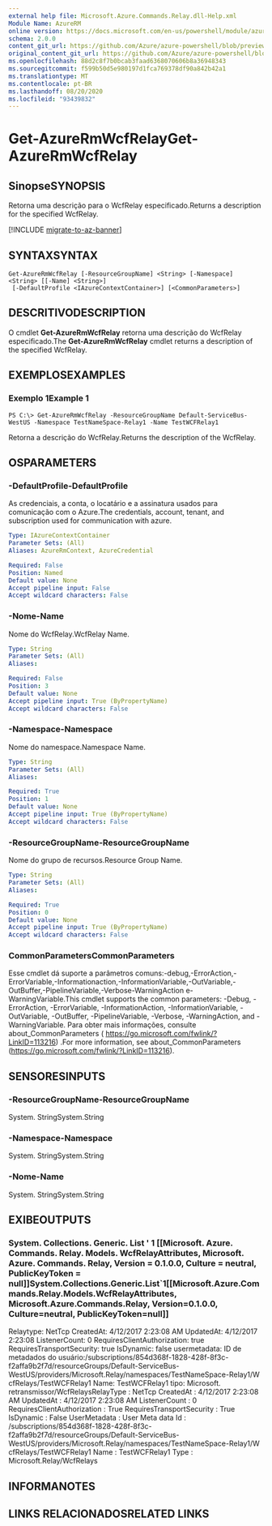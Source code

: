 ```yaml
---
external help file: Microsoft.Azure.Commands.Relay.dll-Help.xml
Module Name: AzureRM
online version: https://docs.microsoft.com/en-us/powershell/module/azurerm.relay/get-azurermwcfrelay
schema: 2.0.0
content_git_url: https://github.com/Azure/azure-powershell/blob/preview/src/ResourceManager/Relay/Commands.Relay/help/Get-AzureRmWcfRelay.md
original_content_git_url: https://github.com/Azure/azure-powershell/blob/preview/src/ResourceManager/Relay/Commands.Relay/help/Get-AzureRmWcfRelay.md
ms.openlocfilehash: 88d2c8f7b0bcab3faad6368070606b8a36948343
ms.sourcegitcommit: f599b50d5e980197d1fca769378df90a842b42a1
ms.translationtype: MT
ms.contentlocale: pt-BR
ms.lasthandoff: 08/20/2020
ms.locfileid: "93439832"
---
```

# <span data-ttu-id="0e718-101">Get-AzureRmWcfRelay</span><span class="sxs-lookup"><span data-stu-id="0e718-101">Get-AzureRmWcfRelay</span></span>

## <span data-ttu-id="0e718-102">Sinopse</span><span class="sxs-lookup"><span data-stu-id="0e718-102">SYNOPSIS</span></span>
<span data-ttu-id="0e718-103">Retorna uma descrição para o WcfRelay especificado.</span><span class="sxs-lookup"><span data-stu-id="0e718-103">Returns a description for the specified WcfRelay.</span></span>

[!INCLUDE [migrate-to-az-banner](../../includes/migrate-to-az-banner.md)]

## <span data-ttu-id="0e718-104">SYNTAX</span><span class="sxs-lookup"><span data-stu-id="0e718-104">SYNTAX</span></span>

```
Get-AzureRmWcfRelay [-ResourceGroupName] <String> [-Namespace] <String> [[-Name] <String>]
 [-DefaultProfile <IAzureContextContainer>] [<CommonParameters>]
```

## <span data-ttu-id="0e718-105">DESCRITIVO</span><span class="sxs-lookup"><span data-stu-id="0e718-105">DESCRIPTION</span></span>
<span data-ttu-id="0e718-106">O cmdlet **Get-AzureRmWcfRelay** retorna uma descrição do WcfRelay especificado.</span><span class="sxs-lookup"><span data-stu-id="0e718-106">The **Get-AzureRmWcfRelay** cmdlet returns a description of the specified WcfRelay.</span></span>

## <span data-ttu-id="0e718-107">EXEMPLOS</span><span class="sxs-lookup"><span data-stu-id="0e718-107">EXAMPLES</span></span>

### <span data-ttu-id="0e718-108">Exemplo 1</span><span class="sxs-lookup"><span data-stu-id="0e718-108">Example 1</span></span>
```
PS C:\> Get-AzureRmWcfRelay -ResourceGroupName Default-ServiceBus-WestUS -Namespace TestNameSpace-Relay1 -Name TestWCFRelay1
```

<span data-ttu-id="0e718-109">Retorna a descrição do WcfRelay.</span><span class="sxs-lookup"><span data-stu-id="0e718-109">Returns the description of the WcfRelay.</span></span> 

## <span data-ttu-id="0e718-110">OS</span><span class="sxs-lookup"><span data-stu-id="0e718-110">PARAMETERS</span></span>

### <span data-ttu-id="0e718-111">-DefaultProfile</span><span class="sxs-lookup"><span data-stu-id="0e718-111">-DefaultProfile</span></span>
<span data-ttu-id="0e718-112">As credenciais, a conta, o locatário e a assinatura usados para comunicação com o Azure.</span><span class="sxs-lookup"><span data-stu-id="0e718-112">The credentials, account, tenant, and subscription used for communication with azure.</span></span>

```yaml
Type: IAzureContextContainer
Parameter Sets: (All)
Aliases: AzureRmContext, AzureCredential

Required: False
Position: Named
Default value: None
Accept pipeline input: False
Accept wildcard characters: False
```

### <span data-ttu-id="0e718-113">-Nome</span><span class="sxs-lookup"><span data-stu-id="0e718-113">-Name</span></span>
<span data-ttu-id="0e718-114">Nome do WcfRelay.</span><span class="sxs-lookup"><span data-stu-id="0e718-114">WcfRelay Name.</span></span>

```yaml
Type: String
Parameter Sets: (All)
Aliases: 

Required: False
Position: 3
Default value: None
Accept pipeline input: True (ByPropertyName)
Accept wildcard characters: False
```

### <span data-ttu-id="0e718-115">-Namespace</span><span class="sxs-lookup"><span data-stu-id="0e718-115">-Namespace</span></span>
<span data-ttu-id="0e718-116">Nome do namespace.</span><span class="sxs-lookup"><span data-stu-id="0e718-116">Namespace Name.</span></span>

```yaml
Type: String
Parameter Sets: (All)
Aliases: 

Required: True
Position: 1
Default value: None
Accept pipeline input: True (ByPropertyName)
Accept wildcard characters: False
```

### <span data-ttu-id="0e718-117">-ResourceGroupName</span><span class="sxs-lookup"><span data-stu-id="0e718-117">-ResourceGroupName</span></span>
<span data-ttu-id="0e718-118">Nome do grupo de recursos.</span><span class="sxs-lookup"><span data-stu-id="0e718-118">Resource Group Name.</span></span>

```yaml
Type: String
Parameter Sets: (All)
Aliases: 

Required: True
Position: 0
Default value: None
Accept pipeline input: True (ByPropertyName)
Accept wildcard characters: False
```

### <span data-ttu-id="0e718-119">CommonParameters</span><span class="sxs-lookup"><span data-stu-id="0e718-119">CommonParameters</span></span>
<span data-ttu-id="0e718-120">Esse cmdlet dá suporte a parâmetros comuns:-debug,-ErrorAction,-ErrorVariable,-Informationaction,-InformationVariable,-OutVariable,-OutBuffer,-PipelineVariable,-Verbose-WarningAction e-WarningVariable.</span><span class="sxs-lookup"><span data-stu-id="0e718-120">This cmdlet supports the common parameters: -Debug, -ErrorAction, -ErrorVariable, -InformationAction, -InformationVariable, -OutVariable, -OutBuffer, -PipelineVariable, -Verbose, -WarningAction, and -WarningVariable.</span></span> <span data-ttu-id="0e718-121">Para obter mais informações, consulte about_CommonParameters ( https://go.microsoft.com/fwlink/?LinkID=113216) .</span><span class="sxs-lookup"><span data-stu-id="0e718-121">For more information, see about_CommonParameters (https://go.microsoft.com/fwlink/?LinkID=113216).</span></span>

## <span data-ttu-id="0e718-122">SENSORES</span><span class="sxs-lookup"><span data-stu-id="0e718-122">INPUTS</span></span>

### <span data-ttu-id="0e718-123">-ResourceGroupName</span><span class="sxs-lookup"><span data-stu-id="0e718-123">-ResourceGroupName</span></span>
 <span data-ttu-id="0e718-124">System. String</span><span class="sxs-lookup"><span data-stu-id="0e718-124">System.String</span></span>
 

### <span data-ttu-id="0e718-125">-Namespace</span><span class="sxs-lookup"><span data-stu-id="0e718-125">-Namespace</span></span>
 <span data-ttu-id="0e718-126">System. String</span><span class="sxs-lookup"><span data-stu-id="0e718-126">System.String</span></span>
 

### <span data-ttu-id="0e718-127">-Nome</span><span class="sxs-lookup"><span data-stu-id="0e718-127">-Name</span></span>
 <span data-ttu-id="0e718-128">System. String</span><span class="sxs-lookup"><span data-stu-id="0e718-128">System.String</span></span> 

## <span data-ttu-id="0e718-129">EXIBE</span><span class="sxs-lookup"><span data-stu-id="0e718-129">OUTPUTS</span></span>

### <span data-ttu-id="0e718-130">System. Collections. Generic. List ' 1 [[Microsoft. Azure. Commands. Relay. Models. WcfRelayAttributes, Microsoft. Azure. Commands. Relay, Version = 0.1.0.0, Culture = neutral, PublicKeyToken = null]]</span><span class="sxs-lookup"><span data-stu-id="0e718-130">System.Collections.Generic.List\`1[[Microsoft.Azure.Commands.Relay.Models.WcfRelayAttributes, Microsoft.Azure.Commands.Relay, Version=0.1.0.0, Culture=neutral, PublicKeyToken=null]]</span></span>
<span data-ttu-id="0e718-131">Relaytype: NetTcp CreatedAt: 4/12/2017 2:23:08 AM UpdatedAt: 4/12/2017 2:23:08 ListenerCount: 0 RequiresClientAuthorization: true RequiresTransportSecurity: true IsDynamic: false usermetadata: ID de metadados do usuário:/subscriptions/854d368f-1828-428f-8f3c-f2affa9b2f7d/resourceGroups/Default-ServiceBus-WestUS/providers/Microsoft.Relay/namespaces/TestNameSpace-Relay1/W cfRelays/TestWCFRelay1 Name: TestWCFRelay1 tipo: Microsoft. retransmissor/WcfRelays</span><span class="sxs-lookup"><span data-stu-id="0e718-131">RelayType                   : NetTcp CreatedAt                   : 4/12/2017 2:23:08 AM UpdatedAt                   : 4/12/2017 2:23:08 AM ListenerCount               : 0 RequiresClientAuthorization : True RequiresTransportSecurity   : True IsDynamic                   : False UserMetadata                : User Meta data Id                          : /subscriptions/854d368f-1828-428f-8f3c-f2affa9b2f7d/resourceGroups/Default-ServiceBus-WestUS/providers/Microsoft.Relay/namespaces/TestNameSpace-Relay1/W cfRelays/TestWCFRelay1 Name                        : TestWCFRelay1 Type                        : Microsoft.Relay/WcfRelays</span></span>

## <span data-ttu-id="0e718-132">INFORMA</span><span class="sxs-lookup"><span data-stu-id="0e718-132">NOTES</span></span>

## <span data-ttu-id="0e718-133">LINKS RELACIONADOS</span><span class="sxs-lookup"><span data-stu-id="0e718-133">RELATED LINKS</span></span>

